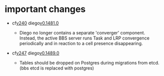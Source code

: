 # important changes

- cf[v240](https://bosh.io/releases/github.com/cloudfoundry/cf-release?version=240) diego[v0.1481.0](https://github.com/cloudfoundry/diego-release/releases/tag/v0.1481.0) 
  - Diego no longer contains a separate 'converger' component. Instead, the active BBS server runs Task and LRP convergence periodically and in reaction to a cell presence disappearing.
  
- cf[v247](https://bosh.io/releases/github.com/cloudfoundry/cf-release?version=247)  diego[v0.1489.0](https://github.com/cloudfoundry/diego-release/releases/tag/v0.1489.0)
  - Tables should be dropped on Postgres during migrations from etcd. (bbs etcd is replaced with postgres)
